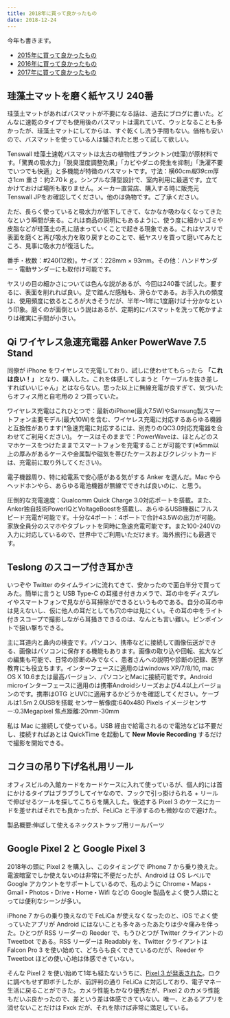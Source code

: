 ```yaml
---
title: 2018年に買って良かったもの
date: 2018-12-24
---
```


今年も書きます。

- [2015年に買って良かったもの](/posts/2015/bought-in-2015/)
- [2016年に買って良かったもの](/posts/2016/bought-in-2016/)
- [2017年に買って良かったもの](/posts/2017/bought-in-2017/)

## 珪藻土マットを磨く紙ヤスリ 240番

珪藻土マットがあればバスマットが不要になる話は、過去にブログに書いた。どんなに速乾のタイプでも使用後のバスマットは濡れていて、ウッとなることも多かったが、珪藻土マットにしてからは、すぐ乾くし洗う手間もない。価格も安いので、バスマットを使っている人は騙されたと思って試して欲しい。

<affiliate-link
  src="https://images-na.ssl-images-amazon.com/images/I/81kODTIPNdL._AC_UL75_SR75,75_.jpg"
  href="https://www.amazon.co.jp/dp/B01LXMAO21/"
  tag="1000ch-22"
  title="Tenswall 珪藻土バスマット 風呂マット 足ふきマット 消臭 速乾 防カビ 防ダニ 抗菌 約60cm×39cm JD001W グレー">
  Tenswall 珪藻土速乾バスマットは太古の植物性プランクトン(珪藻)が原材料です。「驚異の吸水力」「脱臭湿度調整効果」「カビやダニの発生を抑制」「洗濯不要でいつでも快適」と多機能が特徴のバスマットです。寸法：横60cm*縦39cm*厚さ1cm 重さ：約2.70ｋｇ。シンプルな薄型設計で、室内利用に最適です。立てかけておけば場所も取りません。メーカー直営店、購入する時に販売元Tenswall JPをお確認してください。他のは偽物です。ご了承ください。
</affiliate-link>

ただ、長らく使っていると吸水力が低下してきて、なかなか吸わなくなってきたなという瞬間が来る。これは商品の説明にもあるように、使う度に細かいゴミや皮脂などが珪藻土の孔に詰まっていくことで起きる現象である。これはヤスリで表面を磨くと再び吸水力を取り戻すとのことで、紙ヤスリを買って磨いてみたところ、見事に吸水力が復活した。

<affiliate-link
  src="https://images-na.ssl-images-amazon.com/images/I/617qBeJ%2BMOL._SX425_.jpg"
  href="https://www.amazon.co.jp/dp/B077851YZY/"
  tag="1000ch-22"
  title="Bigman(ビッグマン) 日本製 紙ヤスリ #240 12枚セット サンダー取り付け可能 紙やすり サンドペーパー 研磨">
  番手・枚数：#240(12枚)。サイズ：228mm × 93mm。その他：ハンドサンダー・電動サンダーにも取付け可能です。
</affiliate-link>

ヤスリの目の細かさについては色んな説があるが、今回は240番で試した。要するに、表面を削れれば良い。足で踏んだ感触も、滑らかである。お手入れの頻度は、使用頻度に依るところが大きそうだが、半年〜1年に1度磨けば十分かなという印象。磨くのが面倒という説はあるが、定期的にバスマットを洗って乾かすよりは確実に手間が小さい。

## Qi ワイヤレス急速充電器 Anker PowerWave 7.5 Stand

同僚が iPhone をワイヤレスで充電しており、試しに使わせてもらったら **「これは良い！」** となり、購入した。これを体感してしまうと「ケーブルを抜き差しすればいいじゃん」とはならない。思った以上に無線充電が良すぎて、気づいたらオフィス用と自宅用の 2 つ買っていた。

<affiliate-link
  src="https://images-na.ssl-images-amazon.com/images/I/61kb0gr9ySL._SX425_.jpg"
  href="https://www.amazon.co.jp/dp/B07DJC28GS/"
  tag="1000ch-22"
  title="Anker PowerWave 7.5 Stand (5W / 7.5W / 10W Qi ワイヤレス急速充電器)">
  ワイヤレス充電はこれひとつで：最新のiPhone(最大7.5W)やSamsung製スマートフォン主要モデル(最大10W)を含む、ワイヤレス充電に対応するあらゆる機器と互換性があります(*急速充電に対応するには、別売りのQC3.0対応充電器を合わせてご利用ください)。
	ケースはそのままで：PowerWaveは、ほとんどのスマホケースをつけたままでスマートフォンを充電することが可能です(※5mm以上の厚みがあるケースや金属製や磁気を帯びたケースおよびクレジットカードは、充電前に取り外してください)。
</affiliate-link>

電子機器周り、特に給電系で安心感がある気がする Anker を選んだ。Mac やらヘッドホンやら、あらゆる電池機器が無線でできれば良いのに、と思う。

<affiliate-link
  src="https://images-na.ssl-images-amazon.com/images/I/61nWyZrMS4L._SX425_.jpg"
  href="https://www.amazon.co.jp/dp/B01N533KZH/"
  tag="1000ch-22"
  title="Anker PowerPort Speed 4 (QC3.0搭載 4ポート 43.5W USB急速充電器)">
  圧倒的な充電速度：Qualcomm Quick Charge 3.0対応ポートを搭載。また、Anker独自技術PowerIQとVoltageBoostを搭載し、あらゆるUSB機器にフルスピード充電が可能です。十分な4ポート：4ポートで合計43.5Wの出力が可能。家族全員分のスマホやタブレットを同時に急速充電可能です。また100-240Vの入力に対応しているので、世界中でご利用いただけます。海外旅行にも最適です。
</affiliate-link>

## Teslong のスコープ付き耳かき

いつぞや Twitter のタイムラインに流れてきて、安かったので面白半分で買ってみた。簡単に言うと USB Type-C の耳掻き付きカメラで、耳の中をディスプレイやスマートフォンで見ながら耳掃除ができるというものである。自分の耳の中は見えないし、仮に他人の耳だとしても穴の中は見にくい。その耳の中をライト付きスコープで撮影しながら耳掻きできるのは、なんとも言い難い。ピンポイントで狙い撃ちできる。

<affiliate-link
  src="https://images-na.ssl-images-amazon.com/images/I/51RpMR5CijL._SX425_.jpg"
  href="https://www.amazon.co.jp/dp/B076P35FLX/"
  tag="1000ch-22"
  title="[改良型]Teslong® 電子耳鏡 耳かき スコープ">
  主に耳道内と鼻内の検査です。パソコン、携帯などに接続して画像伝送ができる、画像はパソコンに保存する機能もあります。画像の取り込や回転、拡大などの編集も可能で、日常の診断のみでなく、患者さんヘの説明や診断の記録、医学教育にも役立ちます。インターフェースに適用のはwindows XP/7/8/10, mac OS X 10.6または最高バージョン、パソコンとMacに接続可能です。Android microインターフェースに適用のは携帯Androidシリーズおよび4.4以上バージョンのです。携帯はOTG とUVCに適用するかどうかを確認してください。ケーブルは1.5m 2.0USBを搭載 センサー解像度:640x480 Pixels イメージセンサー:0.3Megapixel 焦点距離:20mm-30mm
</affiliate-link>

私は Mac に接続して使っている。USB 経由で給電されるので電池などは不要だし、接続すればあとは QuickTime を起動して **New Movie Recording** するだけで撮影を開始できる。

## コクヨの吊り下げ名札用リール

オフィスビルの入館カードをカードケースに入れて使っているが、個人的には首にかけるタイプはブラブラしてイヤなので、フックで引っ掛けられる + リールで伸ばせるツールを探してこちらを購入した。後述する Pixel 3 のケースにカードを差せればそれでも良かったが、FeLiCa と干渉するのも微妙なので避けた。

<affiliate-link
  src="https://images-na.ssl-images-amazon.com/images/I/51nJTudkqeL._SX425_.jpg"
  href="https://www.amazon.co.jp/dp/B000GRUM6Y/"
  tag="1000ch-22"
  title="コクヨ 吊り下げ名札用リール アイドプラス ナフ-R1 黒">
  製品概要:伸ばして使えるネックストラップ用リールパーツ
</affiliate-link>

## Google Pixel 2 と Google Pixel 3

2018年の頭に Pixel 2 を購入し、このタイミングで iPhone 7 から乗り換えた。電波暗室でしか使えないのは非常に不便だったが、Android は OS レベルで Google アカウントをサポートしているので、私のように Chrome・Maps・Gmail・Photos・Drive・Home・Wifi などの Google 製品をよく使う人類にとっては便利なシーンが多い。

<affiliate-link
  src="https://images-na.ssl-images-amazon.com/images/I/81KgaU7qznL._SX425_.jpg"
  href="https://www.amazon.co.jp/dp/B0766GHWM6/"
  tag="1000ch-22"
  title="(SIMフリー) Google Pixel 2 64GB (Black) [並行輸入品]">
</affiliate-link>

iPhone 7 からの乗り換えなので FeLiCa が使えなくなったのと、iOS でよく使っていたアプリが Android にはないことも多々あったあたりは少々痛みを伴った。ひとつが RSS リーダーの Reeder で、もうひとつが Twitter クライアントの Tweetbot である。RSS リーダーは Readably を、Twitter クライアントは Falcon Pro 3 を使い始めて、どちらも良くできているのだが、Reeder や Tweetbot ほどの使い心地は体感できていない。

そんな Pixel 2 を使い始めて1年も経たないうちに、[Pixel 3 が発表された](https://store.google.com/jp/product/pixel_3)。ロクに調べもせず即ポチしたが、前評判の通り FeLiCa に対応しており、電子マネー生活に戻ることができた。カメラ性能もかなり優秀だが、Pixel 2 のカメラ性能もだいぶ良かったので、差という差は体感できていない。唯一、とあるアプリを消せないことだけは Fxck だが、それを除けば非常に満足している。
